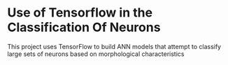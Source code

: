 # Use of Tensorflow in the Classification Of Neurons
This project uses TensorFlow to build ANN models that attempt to classify large sets of neurons based on morphological characteristics
